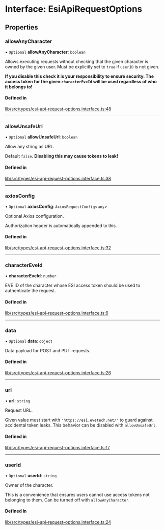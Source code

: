 # Interface: EsiApiRequestOptions

## Properties

### allowAnyCharacter

• `Optional` **allowAnyCharacter**: `boolean`

Allows executing requests without checking that the given character is
owned by the given user. Must be explicitly set to `true` if `userID` is
not given.

**If you disable this check it is your responsibility to ensure security.
The access token for the given `characterEveId` will be used regardless of
who it belongs to!**

#### Defined in

[lib/src/types/esi-api-request-options.interface.ts:48](https://github.com/joonashak/nestjs-clone-bay/blob/3e50c73/lib/src/types/esi-api-request-options.interface.ts#L48)

___

### allowUnsafeUrl

• `Optional` **allowUnsafeUrl**: `boolean`

Allow any string as URL.

Default `false`. **Disabling this may cause tokens to leak!**

#### Defined in

[lib/src/types/esi-api-request-options.interface.ts:38](https://github.com/joonashak/nestjs-clone-bay/blob/3e50c73/lib/src/types/esi-api-request-options.interface.ts#L38)

___

### axiosConfig

• `Optional` **axiosConfig**: `AxiosRequestConfig`\<`any`\>

Optional Axios configuration.

Authorization header is automatically appended to this.

#### Defined in

[lib/src/types/esi-api-request-options.interface.ts:32](https://github.com/joonashak/nestjs-clone-bay/blob/3e50c73/lib/src/types/esi-api-request-options.interface.ts#L32)

___

### characterEveId

• **characterEveId**: `number`

EVE ID of the character whose ESI access token should be used to
authenticate the request.

#### Defined in

[lib/src/types/esi-api-request-options.interface.ts:9](https://github.com/joonashak/nestjs-clone-bay/blob/3e50c73/lib/src/types/esi-api-request-options.interface.ts#L9)

___

### data

• `Optional` **data**: `object`

Data payload for POST and PUT requests.

#### Defined in

[lib/src/types/esi-api-request-options.interface.ts:26](https://github.com/joonashak/nestjs-clone-bay/blob/3e50c73/lib/src/types/esi-api-request-options.interface.ts#L26)

___

### url

• **url**: `string`

Request URL.

Given value must start with `"https://esi.evetech.net/"` to guard against
accidental token leaks. This behavior can be disabled with
`allowUnsafeUrl`.

#### Defined in

[lib/src/types/esi-api-request-options.interface.ts:17](https://github.com/joonashak/nestjs-clone-bay/blob/3e50c73/lib/src/types/esi-api-request-options.interface.ts#L17)

___

### userId

• `Optional` **userId**: `string`

Owner of the character.

This is a convenience that ensures users cannot use access tokens not
belonging to them. Can be turned off with `allowAnyCharacter`.

#### Defined in

[lib/src/types/esi-api-request-options.interface.ts:24](https://github.com/joonashak/nestjs-clone-bay/blob/3e50c73/lib/src/types/esi-api-request-options.interface.ts#L24)
